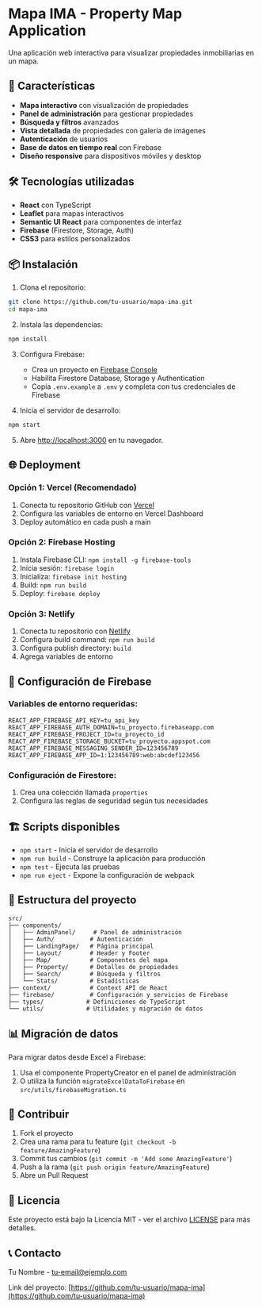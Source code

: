 # Mapa IMA - Property Map Application

Una aplicación web interactiva para visualizar propiedades inmobiliarias en un mapa.

## 🚀 Características

- **Mapa interactivo** con visualización de propiedades
- **Panel de administración** para gestionar propiedades
- **Búsqueda y filtros** avanzados
- **Vista detallada** de propiedades con galería de imágenes
- **Autenticación** de usuarios
- **Base de datos en tiempo real** con Firebase
- **Diseño responsive** para dispositivos móviles y desktop

## 🛠️ Tecnologías utilizadas

- **React** con TypeScript
- **Leaflet** para mapas interactivos
- **Semantic UI React** para componentes de interfaz
- **Firebase** (Firestore, Storage, Auth)
- **CSS3** para estilos personalizados

## 📦 Instalación

1. Clona el repositorio:
```bash
git clone https://github.com/tu-usuario/mapa-ima.git
cd mapa-ima
```

2. Instala las dependencias:
```bash
npm install
```

3. Configura Firebase:
   - Crea un proyecto en [Firebase Console](https://console.firebase.google.com)
   - Habilita Firestore Database, Storage y Authentication
   - Copia `.env.example` a `.env` y completa con tus credenciales de Firebase

4. Inicia el servidor de desarrollo:
```bash
npm start
```

5. Abre [http://localhost:3000](http://localhost:3000) en tu navegador.

## 🌐 Deployment

### Opción 1: Vercel (Recomendado)
1. Conecta tu repositorio GitHub con [Vercel](https://vercel.com)
2. Configura las variables de entorno en Vercel Dashboard
3. Deploy automático en cada push a main

### Opción 2: Firebase Hosting
1. Instala Firebase CLI: `npm install -g firebase-tools`
2. Inicia sesión: `firebase login`
3. Inicializa: `firebase init hosting`
4. Build: `npm run build`
5. Deploy: `firebase deploy`

### Opción 3: Netlify
1. Conecta tu repositorio con [Netlify](https://netlify.com)
2. Configura build command: `npm run build`
3. Configura publish directory: `build`
4. Agrega variables de entorno

## 🔧 Configuración de Firebase

### Variables de entorno requeridas:
```env
REACT_APP_FIREBASE_API_KEY=tu_api_key
REACT_APP_FIREBASE_AUTH_DOMAIN=tu_proyecto.firebaseapp.com
REACT_APP_FIREBASE_PROJECT_ID=tu_proyecto_id
REACT_APP_FIREBASE_STORAGE_BUCKET=tu_proyecto.appspot.com
REACT_APP_FIREBASE_MESSAGING_SENDER_ID=123456789
REACT_APP_FIREBASE_APP_ID=1:123456789:web:abcdef123456
```

### Configuración de Firestore:
1. Crea una colección llamada `properties`
2. Configura las reglas de seguridad según tus necesidades

## 🏗️ Scripts disponibles

- `npm start` - Inicia el servidor de desarrollo
- `npm run build` - Construye la aplicación para producción
- `npm test` - Ejecuta las pruebas
- `npm run eject` - Expone la configuración de webpack

## 📁 Estructura del proyecto

```
src/
├── components/
│   ├── AdminPanel/     # Panel de administración
│   ├── Auth/          # Autenticación
│   ├── LandingPage/   # Página principal
│   ├── Layout/        # Header y Footer
│   ├── Map/           # Componentes del mapa
│   ├── Property/      # Detalles de propiedades
│   ├── Search/        # Búsqueda y filtros
│   └── Stats/         # Estadísticas
├── context/           # Context API de React
├── firebase/          # Configuración y servicios de Firebase
├── types/            # Definiciones de TypeScript
└── utils/            # Utilidades y migración de datos
```

## 📊 Migración de datos

Para migrar datos desde Excel a Firebase:
1. Usa el componente PropertyCreator en el panel de administración
2. O utiliza la función `migrateExcelDataToFirebase` en `src/utils/firebaseMigration.ts`

## 🤝 Contribuir

1. Fork el proyecto
2. Crea una rama para tu feature (`git checkout -b feature/AmazingFeature`)
3. Commit tus cambios (`git commit -m 'Add some AmazingFeature'`)
4. Push a la rama (`git push origin feature/AmazingFeature`)
5. Abre un Pull Request

## 📄 Licencia

Este proyecto está bajo la Licencia MIT - ver el archivo [LICENSE](LICENSE) para más detalles.

## 📞 Contacto

Tu Nombre - tu-email@ejemplo.com

Link del proyecto: [https://github.com/tu-usuario/mapa-ima](https://github.com/tu-usuario/mapa-ima)